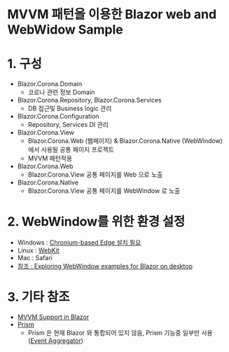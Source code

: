 # MVVM 패턴을 이용한 Blazor web and WebWidow Sample

# 1. 구성
- Blazor.Corona.Domain
    - 코로나 관련 정보 Domain 
- Blazor.Corona.Repository, Blazor.Corona.Services
    - DB 접근및 Business logic 관리
- Blazor.Corona.Configuration
    - Repository, Services DI 관리
- Blazor.Corona.View
    - Blazor.Corona.Web (웹페이지) & Blazor.Corona.Native (WebWindow) 에서 사용될 공통 페이지 프로젝트
    - MVVM 패턴적용
- Blazor.Corona.Web
    - Blazor.Corona.View 공통 페이지를 Web 으로 노출
- Blazor.Corona.Native
    - Blazor.Corona.View 공통 페이지를 WebWindow 로 노출

# 2. WebWindow를 위한 환경 설정
- Windows : [Chronium-based Edge 설치 필요](https://www.microsoft.com/ko-kr/edge)
- Linux : [WebKit](https://webkit.org/)
- Mac : Safari
- [참조 : Exploring WebWindow examples for Blazor on desktop](https://gunnarpeipman.com/blazor-on-desktop-webwindow-experiment/)

# 3. 기타 참조
- [MVVM Support in Blazor](https://blog.jeremylikness.com/blog/2019-01-04_mvvm-support-in-blazor/)
- [Prism](https://prismlibrary.com/)
    - Prism 은 현재 Blazor 와 통합되어 있지 않음, Prism 기능중 일부만 사용([Event Aggregator](https://prismlibrary.com/docs/event-aggregator.html))
